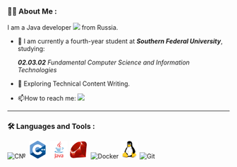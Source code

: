 ### :man_technologist: About Me :
I am a Java developer <img src="https://media.giphy.com/media/WUlplcMpOCEmTGBtBW/giphy.gif" width="30"> from Russia.

- :book: I am currently a fourth-year student at **_Southern Federal University_**, studying:

  _**02.03.02** Fundamental Computer Science and Information Technologies_

- :seedling: Exploring Technical Content Writing.

- :mailbox:How to reach me: [![](https://img.shields.io/badge/-telegram-red?color=white&logo=telegram&logoColor=black)](https://t.me/asaykegod)
---

### :hammer_and_wrench: Languages and Tools :
<div>
  <img src="https://static.cdnlogo.com/logos/c/68/c-sharp-350x350.png" title="С№" alt="С№" width="40" height="40"/>&nbsp;
  <img src="https://github.com/devicons/devicon/blob/master/icons/cplusplus/cplusplus-original.svg" title="C++" alt="C++" width="40" height="40"/>&nbsp;
  <img src="https://github.com/devicons/devicon/blob/master/icons/java/java-original-wordmark.svg" title="Java" alt="Java" width="40" height="40"/>
  <img src="https://github.com/devicons/devicon/blob/master/icons/ruby/ruby-original.svg" title="Ruby" alt="Ruby" width="40" height="40"/>&nbsp;
  <img src="https://cdn-icons-png.flaticon.com/512/5969/5969059.png" title="Docker" alt="Docker" width="40" height="40"/>
  <img src="https://github.com/devicons/devicon/blob/master/icons/linux/linux-original.svg" title="Linux" alt="Linux" width="40" height="40"/>
  <img src="https://git-scm.com/images/logos/downloads/Git-Icon-1788C.png" title="Git" alt="Git" width="40" height="40"/>
</div
